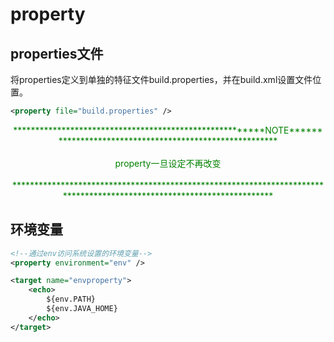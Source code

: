# property
## properties文件
将properties定义到单独的特征文件build.properties，并在build.xml设置文件位置。

```xml
<property file="build.properties" />
```
<center>
  <font color=green>
    ********************************************************NOTE********************************************************
    <br/><br/>
    property一旦设定不再改变
    <br/><br/>
    ***********************************************************************************************************************
  </font>
 </center>

## 环境变量
```xml
<!--通过env访问系统设置的环境变量-->
<property environment="env" />

<target name="envproperty">
    <echo>
        ${env.PATH}
        ${env.JAVA_HOME}
    </echo>
</target>
```

